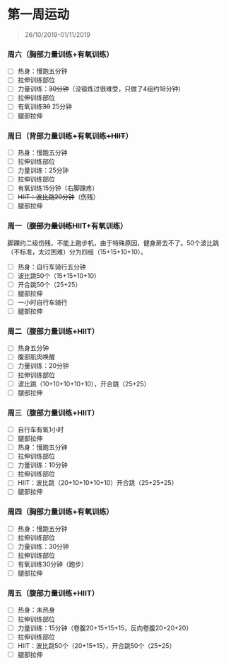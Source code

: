 # 第一周运动

>26/10/2019-01/11/2019



### 周六（胸部力量训练+有氧训练）

- [ ] 热身：慢跑五分钟
- [ ] 拉伸训练部位
- [ ] 力量训练：~~30分钟~~（没锻炼过很难受，只做了4组约18分钟）
- [ ] 拉伸训练部位
- [ ] 有氧训练~~30~~ 25分钟 
- [ ] 腿部拉伸

### 周日（背部力量训练+有氧训练~~+HIIT~~）

- [ ] 热身：慢跑五分钟
- [ ] 拉伸训练部位
- [ ] 力量训练：25分钟
- [ ] 拉伸训练部位
- [ ] 有氧训练15分钟（右脚踝疼）
- [ ] ~~HIIT：波比跳20分钟~~（伤残）
- [ ] 腿部拉伸

### 周一（~~腹部力量训练~~HIIT+有氧训练）

脚踝约二级伤残，不能上跑步机，由于特殊原因，健身房去不了。50个波比跳（不标准，太过困难）分为四组（15+15+10+10）。

- [ ] 热身：自行车骑行五分钟
- [ ] 波比跳50个（15+15+10+10）
- [ ] 开合跳50个（25+25）
- [ ] 腿部拉伸
- [ ] 一小时自行车骑行
- [ ] 腿部拉伸

### 周二（腹部力量训练+HIIT）

- [ ] 热身五分钟
- [ ] 腹部肌肉唤醒
- [ ] 力量训练：20分钟
- [ ] 拉伸训练部位
- [ ] 波比跳（10+10+10+10+10），开合跳（25+25）
- [ ] 腿部拉伸

### 周三（腹部力量训练+HIIT）

- [ ] 自行车有氧1小时
- [ ] 腿部拉伸
- [ ] 热身：慢跑五分钟
- [ ] 拉伸训练部位
- [ ] 力量训练：10分钟
- [ ] 拉伸训练部位
- [ ] HIIT：波比跳（20+10+10+10+10）开合跳（25+25+25）
- [ ] 腿部拉伸

### 周四（胸部力量训练+有氧训练）

- [ ] 热身：慢跑五分钟
- [ ] 拉伸训练部位
- [ ] 力量训练：30分钟
- [ ] 拉伸训练部位
- [ ] 有氧训练30分钟（跑步）
- [ ] 腿部拉伸

### 周五（腹部力量训练+HIIT）

- [ ] 热身：未热身
- [ ] 拉伸训练部位
- [ ] 力量训练：15分钟（卷腹20+15+15+15，反向卷腹20+20+20）
- [ ] 拉伸训练部位
- [ ] HIIT：波比跳50个（20+15+15），开合跳50个（25+25）
- [ ] 腿部拉伸